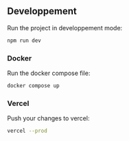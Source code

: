 ## Developpement

Run the project in developpement mode:

```bash
npm run dev
```

### Docker

Run the docker compose file:

```bash
docker compose up
```

### Vercel

Push your changes to vercel:

```bash
vercel --prod
```